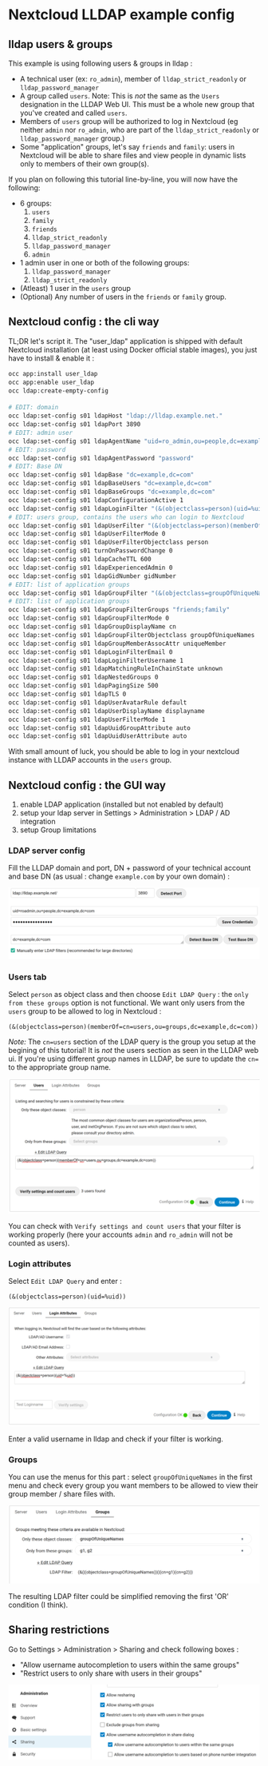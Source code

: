 # Nextcloud LLDAP example config

## lldap users & groups

This example is using following users & groups in lldap :

* A technical user (ex: `ro_admin`), member of `lldap_strict_readonly` or `lldap_password_manager`
* A group called `users`. Note: This is _not_ the same as the `Users` designation in the LLDAP Web UI. This must be a whole new group that you've created and called `users`. 
* Members of `users` group will be authorized to log in Nextcloud (eg neither `admin` nor `ro_admin`, who are part of the `lldap_strict_readonly` or `lldap_password_manager` group.)
* Some "application" groups, let's say `friends` and `family`: users in Nextcloud will be able to share files and view people in dynamic lists only to members of their own group(s).  

If you plan on following this tutorial line-by-line, you will now have the following:
* 6 groups:
    1. `users`
    2. `family`
    3. `friends`
    4. `lldap_strict_readonly`
    5. `lldap_password_manager`
    6. `admin`
* 1 admin user in one or both of the following groups:
    1. `lldap_password_manager`
    2. `lldap_strict_readonly`
* (Atleast) 1 user in the `users` group 
* (Optional) Any number of users in the `friends` or `family` group.

## Nextcloud config : the cli way

TL;DR let's script it. The "user_ldap" application is shipped with default Nextcloud installation (at least using Docker official stable images), you just have to install & enable it :

```sh
occ app:install user_ldap
occ app:enable user_ldap
occ ldap:create-empty-config

# EDIT: domain
occ ldap:set-config s01 ldapHost "ldap://lldap.example.net."
occ ldap:set-config s01 ldapPort 3890
# EDIT: admin user
occ ldap:set-config s01 ldapAgentName "uid=ro_admin,ou=people,dc=example,dc=com"
# EDIT: password
occ ldap:set-config s01 ldapAgentPassword "password"
# EDIT: Base DN
occ ldap:set-config s01 ldapBase "dc=example,dc=com"
occ ldap:set-config s01 ldapBaseUsers "dc=example,dc=com"
occ ldap:set-config s01 ldapBaseGroups "dc=example,dc=com"
occ ldap:set-config s01 ldapConfigurationActive 1
occ ldap:set-config s01 ldapLoginFilter "(&(objectclass=person)(uid=%uid))"
# EDIT: users group, contains the users who can login to Nextcloud
occ ldap:set-config s01 ldapUserFilter "(&(objectclass=person)(memberOf=cn=users,ou=groups,dc=example,dc=com))"
occ ldap:set-config s01 ldapUserFilterMode 0
occ ldap:set-config s01 ldapUserFilterObjectclass person
occ ldap:set-config s01 turnOnPasswordChange 0
occ ldap:set-config s01 ldapCacheTTL 600
occ ldap:set-config s01 ldapExperiencedAdmin 0
occ ldap:set-config s01 ldapGidNumber gidNumber
# EDIT: list of application groups
occ ldap:set-config s01 ldapGroupFilter "(&(objectclass=groupOfUniqueNames)(|(cn=friends)(cn=family)))"
# EDIT: list of application groups
occ ldap:set-config s01 ldapGroupFilterGroups "friends;family"
occ ldap:set-config s01 ldapGroupFilterMode 0
occ ldap:set-config s01 ldapGroupDisplayName cn
occ ldap:set-config s01 ldapGroupFilterObjectclass groupOfUniqueNames
occ ldap:set-config s01 ldapGroupMemberAssocAttr uniqueMember
occ ldap:set-config s01 ldapLoginFilterEmail 0
occ ldap:set-config s01 ldapLoginFilterUsername 1
occ ldap:set-config s01 ldapMatchingRuleInChainState unknown
occ ldap:set-config s01 ldapNestedGroups 0
occ ldap:set-config s01 ldapPagingSize 500
occ ldap:set-config s01 ldapTLS 0
occ ldap:set-config s01 ldapUserAvatarRule default
occ ldap:set-config s01 ldapUserDisplayName displayname
occ ldap:set-config s01 ldapUserFilterMode 1
occ ldap:set-config s01 ldapUuidGroupAttribute auto
occ ldap:set-config s01 ldapUuidUserAttribute auto
```
With small amount of luck, you should be able to log in your nextcloud instance with LLDAP accounts in the `users` group.

## Nextcloud config : the GUI way

1. enable LDAP application (installed but not enabled by default)
2. setup your ldap server in Settings > Administration > LDAP / AD integration
3. setup Group limitations

### LDAP server config

Fill the LLDAP domain and port, DN + password of your technical account and base DN (as usual : change `example.com` by your own domain) :

![ldap configuration page](images/nextcloud_ldap_srv.png)

### Users tab

Select `person` as object class and then choose `Edit LDAP Query` : the `only from these groups` option is not functional.
We want only users from the `users` group to be allowed to log in Nextcloud :
```
(&(objectclass=person)(memberOf=cn=users,ou=groups,dc=example,dc=com))
```

_Note:_ The `cn=users` section of the LDAP query is the group you setup at the begining of this tutorial! It is _not_ the users section as seen in the LLDAP web ui. If you're using different group names in LLDAP, be sure to update the `cn=` to the appropriate group name. 

![login configuration page](images/nextcloud_loginfilter.png)

You can check with `Verify settings and count users` that your filter is working properly (here your accounts `admin` and `ro_admin` will not be counted as users).

### Login attributes
Select `Edit LDAP Query` and enter :
```
(&(objectclass=person)(uid=%uid))
```

![login attributes page](images/nextcloud_login_attributes.png)

Enter a valid username in lldap and check if your filter is working.

### Groups

You can use the menus for this part : select `groupOfUniqueNames` in the first menu and check every group you want members to be allowed to view their group member / share files with.

![groups configuration page](images/nextcloud_groups.png)

The resulting LDAP filter could be simplified removing the first 'OR' condition (I think).
## Sharing restrictions

Go to Settings > Administration > Sharing and check following boxes :

*  "Allow username autocompletion to users within the same groups"
*  "Restrict users to only share with users in their groups"

![sharing options](images/nextcloud_sharing_options.png)
